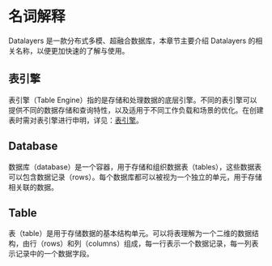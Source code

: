 # 名词解释
Datalayers 是一款分布式多模、超融合数据库，本章节主要介绍 Datalayers 的相关名称，以便更加快速的了解与使用。

## 表引擎
表引擎（Table Engine）指的是存储和处理数据的底层引擎。不同的表引擎可以提供不同的数据存储和查询特性，以及适用于不同工作负载和场景的优化。在创建表时需对表引擎进行申明，详见：[表引擎](../sql-reference/table-engine.md)。

## Database
数据库（database）是一个容器，用于存储和组织数据表（tables），这些数据表可以包含数据记录（rows）。每个数据库都可以被视为一个独立的单元，用于存储相关联的数据。

## Table
表（table）是用于存储数据的基本结构单元。可以将表理解为一个二维的数据结构，由行（rows）和列（columns）组成，每一行表示一个数据记录，每一列表示记录中的一个数据字段。
